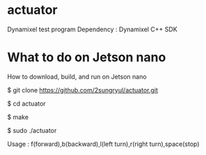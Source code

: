 # actuator

Dynamixel test program
Dependency : Dynamixel C++ SDK 

# What to do on Jetson nano

How to download, build, and run on Jetson nano

$ git clone https://github.com/2sungryul/actuator.git

$ cd actuator

$ make

$ sudo ./actuator

Usage : f(forward),b(backward),l(left turn),r(right turn),space(stop)

